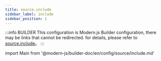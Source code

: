 ```yaml
---
title: source.include
sidebar_label: include
sidebar_position: 1
---
```


:::info BUILDER
This configuration is Modern.js Builder configuration, there may be links that cannot be redirected. for details, please refer to [source.include](https://modernjs.dev/builder/zh/api/config-source.html#source-include)。
:::

import Main from '@modern-js/builder-doc/en/config/source/include.md'

<Main />
